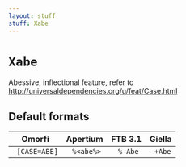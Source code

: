 ```yaml
---
layout: stuff
stuff: Xabe
---
```

# ` Xabe `

Abessive, inflectional feature, refer to http://universaldependencies.org/u/feat/Case.html

## Default formats
| Omorfi | Apertium | FTB 3.1 | Giella |
|:------:|:--------:|:-------:|:------:|
| ` [CASE=ABE]` | ` %<abe%>` | ` % Abe` | ` +Abe`  |
